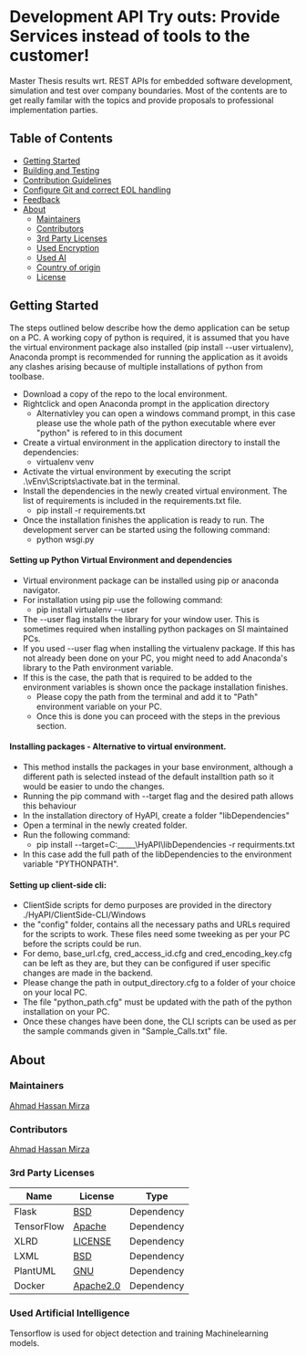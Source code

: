 # Development API Try outs: Provide Services instead of tools to the customer!  <!-- omit in toc -->

Master Thesis results wrt. REST APIs for embedded software development, simulation and test over company boundaries.
Most of the contents are to get really familar with the topics and provide proposals to professional implementation parties.

## Table of Contents  <!-- omit in toc -->

- [Getting Started](#getting-started)
- [Building and Testing](#building-and-testing)
- [Contribution Guidelines](#contribution-guidelines)
- [Configure Git and correct EOL handling](#configure-Git-and-correct-EOL-handling)
- [Feedback](#feedback)
- [About](#about)
  - [Maintainers](#maintainers)
  - [Contributors](#contributors)
  - [3rd Party Licenses](#3rd-party-licenses)
  - [Used Encryption](#used-encryption)
  - [Used AI](#used-AI)
  - [Country of origin](#origin-country)
  - [License](#license)

## Getting Started <a name="getting-started"></a>

The steps outlined below describe how the demo application can be setup on a PC. A working copy of python is required, it is assumed that you have the
virtual environment package also installed (pip install --user virtualenv), Anaconda prompt is recommended for running the application as it avoids any clashes 
arising because of multiple installations of python from toolbase.

- Download a copy of the repo to the local environment.
- Rightclick and open Anaconda prompt in the application directory
  - Alternativley you can open a windows command prompt, in this case please use the whole path of the python executable where ever "python" is refered to in this document
- Create a virtual environment in the application directory to install the dependencies:
  - virtualenv venv
- Activate the virtual environment by executing the script .\vEnv\Scripts\activate.bat in the terminal.
- Install the dependencies in the newly created virtual environment. The list of requirements is included in the requirements.txt file.
  - pip install -r requirements.txt
- Once the installation finishes the application is ready to run. The development server can be started using the following command:
  - python wsgi.py

#### Setting up Python Virtual Environment and dependencies
- Virtual environment package can be installed using pip or anaconda navigator.
- For installation using pip use the following command:
	- pip install virtualenv --user
- The --user flag installs the library for your window user. This is sometimes required when installing python packages on SI maintained PCs.
- If you used --user flag when installing the virtualenv package. If this has not already been done on your PC, you might need to add Anaconda's library to the Path environment variable.
- If this is the case, the path that is required to be added to the environment variables is shown once the package installation finishes.
  - Please copy the path from the terminal and add it to "Path" environment variable on your PC.
  - Once this is done you can proceed with the steps in the previous section.
#### Installing packages - Alternative to virtual environment.
- This method installs the packages in your base environment, although a different path is selected instead of the default installtion path so it would be easier to undo the changes.
- Running the pip command with --target flag and the desired path allows this behaviour
- In the installation directory of HyAPI, create a folder "libDependencies"
- Open a terminal in the newly created folder.
- Run the following command:
	- pip install --target=C:\_____\HyAPI\libDependencies -r requirments.txt
- In this case add the full path of the libDependencies to the environment variable "PYTHONPATH".

#### Setting up client-side cli:
- ClientSide scripts for demo purposes are provided in the directory ./HyAPI/ClientSide-CLI/Windows
- the "config" folder, contains all the necessary paths and URLs required for the scripts to work. These files need some tweeking as per your PC before the scripts could be run.
- For demo, base_url.cfg, cred_access_id.cfg and cred_encoding_key.cfg can be left as they are, but they can be configured if user specific changes are made in the backend.
- Please change the path in output_directory.cfg to a folder of your choice on your local PC.
- The file "python_path.cfg" must be updated with the path of the python installation on your PC.
- Once these changes have been done, the CLI scripts can be used as per the sample commands given in "Sample_Calls.txt" file.



## About <a name="about"></a>

### Maintainers <a name="maintainers"></a>
[Ahmad Hassan Mirza](mailto:ahmadhasanmirza@gmail.com)

### Contributors <a name="contributors"></a>
[Ahmad Hassan Mirza](mailto:ahmadhasanmirza@gmail.com)

### 3rd Party Licenses <a name="3rd-party-licenses"></a>

| Name | License | Type |
|------|---------|------|
| Flask| [BSD](https://flask.palletsprojects.com/en/1.1.x/license/) | Dependency
| TensorFlow| [Apache](https://github.com/tensorflow/tensorflow/blob/master/LICENSE)| Dependency
| XLRD | [LICENSE](https://xlrd.readthedocs.io/en/latest/licenses.html) | Dependency
| LXML | [BSD](https://lxml.de/index.html#license) | Dependency
| PlantUML| [GNU](https://plantuml.com/de/license) | Dependency
| Docker | [Apache2.0](https://www.docker.com/components-licenses-dtr-1-4-ucp-1-1) | Dependency

### Used Artificial Intelligence <a name="used-AI"></a>

Tensorflow is used for object detection and training Machinelearning models.
